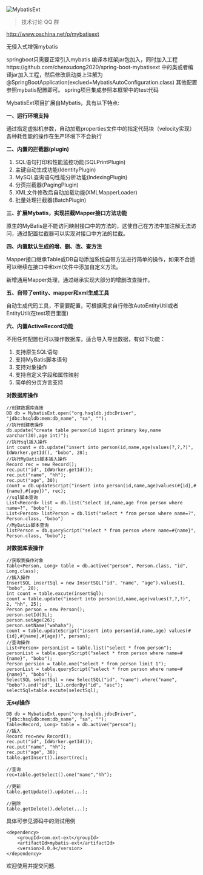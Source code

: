 
![MybatisExt](http://git.oschina.net/uploads/images/2015/1203/212241_b3cc5b8d_12260.png "雕虫小技")


> 技术讨论 QQ 群

http://www.oschina.net/p/mybatisext

无侵入式增强mybatis

springboot只需要正常引入mybatis 编译本框架jar包加入，同时加入工程https://github.com/chenxudong2020/spring-boot-mybatisext
中的类或者编译jar加入工程，然后修改启动类上注解为 @SpringBootApplication(exclued=MybatisAutoConfiguration.class)
其他配置参照mybatis配置即可。
spring项目集成参照本框架中的test代码

MybatisExt项目扩展自Mybatis，具有以下特点:


**一、运行环境支持**

通过指定虚拟机参数，自动加载properties文件中的指定代码块（velocity实现）
各种耗性能的操作在生产环境下不会执行

**二、内置的拦截器(plugin)**

1. SQL语句打印和性能监控功能(SQLPrintPlugin)
2. 主键自动生成功能(IdentityPlugin)
3. MySQL查询语句性能分析功能(IndexingPlugin)
4. 分页拦截器(PagingPlugin)
5. XML文件修改后自动加载功能(XMLMapperLoader)
6. 批量处理拦截器(BatchPlugin)

**三、扩展Mybatis，实现拦截Mapper接口方法功能**

原生的MyBatis是不能访问映射接口中的方法的，这使自己在方法中加注解无法访问，通过配置拦截器可以实现对接口中方法的拦截。

**四、内置默认生成的增、删、改、查方法**

Mapper接口继承Table或DB自动添加系统自带方法进行简单的操作，如果不合适可以继续在接口中和xml文件中添加自定义方法。

新增通用Mapper处理，通过继承实现大部分的增删改查操作。

**五、自带了entity、mapper和xml生成工具**

自动生成代码工具，不需要配置，可根据需求自行修改AutoEntityUtil或者EntityUtil(在test项目里面)

**六、内置ActiveRecord功能**

不用任何配置也可以操作数据库，适合导入导出数据，有如下功能：

1. 支持原生SQL语句
2. 支持MyBatis脚本语句
3. 支持对象操作
4. 支持自定义字段和属性映射
5. 简单的分页方言支持

**对数据库操作**
```
//创建数据库连接
DB db = MybatisExt.open("org.hsqldb.jdbcDriver", "jdbc:hsqldb:mem:db_name", "sa", "");
//执行创建表操作
db.update("create table person(id bigint primary key,name varchar(30),age int)");
//执行sql插入操作
int count = db.update("insert into person(id,name,age)values(?,?,?)", IdWorker.getId(), "bobo", 28);
//执行MyBatis脚本插入操作
Record rec = new Record();
rec.put("id", IdWorker.getId());
rec.put("name", "hh");
rec.put("age", 30);
count = db.updateScript("insert into person(id,name,age)values(#{id},#{name},#{age})", rec);
//sql脚本查询
List<Record> list = db.list("select id,name,age from person where name=?", "bobo");
List<Person> listPerson = db.list("select * from person where name=?", Person.class, "bobo")
//MyBatis脚本查询
listPerson = db.queryScript("select * from person where name=#{name}", Person.class, "bobo");
```

**对数据库表操作**

```
//获取表操作对象
Table<Person, Long> table = db.active("person", Person.class, "id", Long.class);
//插入操作
InsertSQL insertSql = new InsertSQL("id", "name", "age").values(1, "bobo", 28);
int count = table.excute(insertSql);
count = table.update("insert into person(id,name,age)values(?,?,?)", 2, "hh", 25);
Person person = new Person();
person.setId(3L);
person.setAge(26);
person.setName("wahaha");
count = table.updateScript("insert into person(id,name,age) values(#{id},#{name},#{age})", person);
//查询操作
List<Person> personList = table.list("select * from person");
personList = table.queryScript("select * from person where name=#{name}", "bobo");
Person persion = table.one("select * from person limit 1");
personList = table.queryScript("select * from person where name=#{name}", "bobo");
SelectSQL selectSql = new SelectSQL("id", "name").where("name", "bobo").and("id", 1L).orderBy("id", "asc");
selectSql=table.excute(selectSql);
```
**无sql操作**

```
DB db = MybatisExt.open("org.hsqldb.jdbcDriver", "jdbc:hsqldb:mem:db_name", "sa", "");
Table<Record, Long> table = db.active("person");
//插入
Record rec=new Record();
rec.put("id", IdWorker.getId());
rec.put("name", "hh");
rec.put("age", 30);
table.getInsert().insert(rec);

//查询
rec=table.getSelect().one("name","hh");

//更新
table.getUpdate().update(...);

//删除
table.getDelete().delete(...);

```

具体可参见源码中的测试用例

```
<dependency>
    <groupId>com.ext-ext</groupId>
    <artifactId>mybatis-ext</artifactId>
    <version>0.0.4</version>
</dependency>
```

欢迎使用并提交问题.


